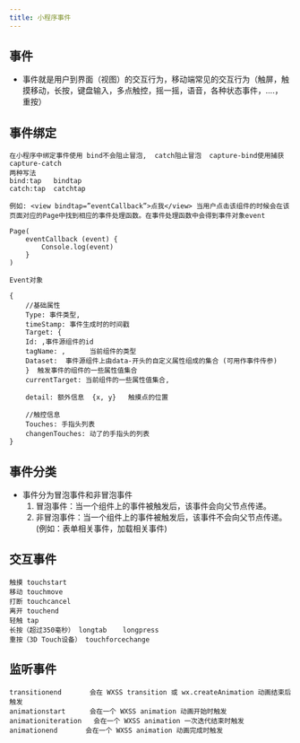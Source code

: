 ```yaml
---
title: 小程序事件
---
```


## 事件
- 事件就是用户到界面（视图）的交互行为，移动端常见的交互行为（触屏，触摸移动，长按，键盘输入，多点触控，摇一摇，语音，各种状态事件，....， 重按）
## 事件绑定

```
在小程序中绑定事件使用 bind不会阻止冒泡,  catch阻止冒泡  capture-bind使用捕获 capture-catch
两种写法
bind:tap   bindtap
catch:tap  catchtap

例如: <view bindtap=”eventCallback”>点我</view> 当用户点击该组件的时候会在该页面对应的Page中找到相应的事件处理函数。在事件处理函数中会得到事件对象event

Page(
    eventCallback (event) {
        Console.log(event)
    }
)

Event对象

{
    //基础属性
    Type: 事件类型,
    timeStamp: 事件生成时的时间戳
    Target: {
    Id: ,事件源组件的id
    tagName: ,  	当前组件的类型
    Dataset:  事件源组件上由data-开头的自定义属性组成的集合 (可用作事件传参)
    }  触发事件的组件的一些属性值集合
    currentTarget: 当前组件的一些属性值集合,
    
    detail: 额外信息  {x, y}   触摸点的位置
    
    //触控信息
    Touches: 手指头列表
    changenTouches: 动了的手指头的列表
}
```
## 事件分类
- 事件分为冒泡事件和非冒泡事件
    1. 冒泡事件：当一个组件上的事件被触发后，该事件会向父节点传递。
    2. 非冒泡事件：当一个组件上的事件被触发后，该事件不会向父节点传递。(例如：表单相关事件，加载相关事件)
## 交互事件

```
触摸 touchstart
移动 touchmove
打断 touchcancel
离开 touchend
轻触 tap
长按（超过350毫秒） longtab    longpress
重按（3D Touch设备） touchforcechange
```
## 监听事件

```
transitionend       会在 WXSS transition 或 wx.createAnimation 动画结束后触发
animationstart      会在一个 WXSS animation 动画开始时触发
animationiteration   会在一个 WXSS animation 一次迭代结束时触发
animationend       会在一个 WXSS animation 动画完成时触发

```
